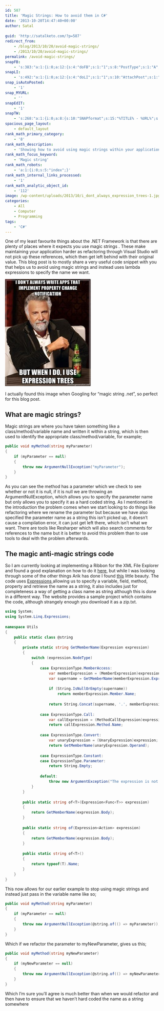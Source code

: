 ```yaml
---
id: 587
title: 'Magic Strings: How to avoid them in C#'
date: '2013-10-20T14:47:40+00:00'
author: Satal

guid: 'http://satalketo.com/?p=587'
redirect_from:
    - /blog/2013/10/20/avoid-magic-strings/
    - /2013/10/20/avoid-magic-strings/
permalink: /avoid-magic-strings/
snapFB:
    - 's:383:"a:1:{i:0;a:12:{s:4:"doFB";s:1:"1";s:8:"PostType";s:1:"A";s:10:"AttachPost";s:1:"1";s:10:"SNAPformat";s:51:"New post (%TITLE%) has been published on %SITENAME%";s:11:"isPrePosted";s:1:"1";s:8:"isPosted";s:1:"1";s:4:"pgID";s:27:"605595058_10151627618425059";s:5:"pDate";s:19:"2013-10-20 14:47:44";s:9:"isAutoImg";s:1:"A";s:8:"imgToUse";b:0;s:9:"isAutoURL";s:1:"A";s:8:"urlToUse";b:0;}}";'
snapLI:
    - 's:492:"a:1:{i:0;a:12:{s:4:"doLI";s:1:"1";s:10:"AttachPost";s:1:"1";s:10:"SNAPformat";s:41:"New post has been published on %SITENAME%";s:11:"SNAPformatT";s:18:"New Post - %TITLE%";s:11:"isPrePosted";s:1:"1";s:8:"isPosted";s:1:"1";s:4:"pgID";s:123:"http://www.linkedin.com/updates?discuss=&amp;scope=25932443&amp;stype=M&amp;topic=5797704486835220480&amp;type=U&amp;a=-6kE";s:5:"pDate";s:19:"2013-10-20 14:47:45";s:9:"isAutoImg";s:1:"A";s:8:"imgToUse";b:0;s:9:"isAutoURL";s:1:"A";s:8:"urlToUse";b:0;}}";'
snap_isAutoPosted:
    - '1'
snap_MYURL:
    - ''
snapEdIT:
    - '1'
snapTW:
    - 's:268:"a:1:{i:0;a:8:{s:10:"SNAPformat";s:15:"%TITLE% - %URL%";s:8:"attchImg";s:1:"1";s:9:"isAutoImg";s:1:"A";s:8:"imgToUse";s:0:"";s:9:"msgFormat";s:59:"New post (%TITLE%) has been published on %SITENAME% - %URL%";s:9:"isAutoURL";s:1:"A";s:8:"urlToUse";s:0:"";s:2:"do";i:0;}}";'
spacious_page_layout:
    - default_layout
rank_math_primary_category:
    - '8'
rank_math_description:
    - 'Showing how to avoid using magic strings within your application and instead using lambda expressions to specify the class/method/variable name.'
rank_math_focus_keyword:
    - 'Magic string'
rank_math_robots:
    - 'a:1:{i:0;s:5:"index";}'
rank_math_internal_links_processed:
    - '1'
rank_math_analytic_object_id:
    - '112'
image: /wp-content/uploads/2013/10/i_dont_always_expression_trees-1.jpg
categories:
    - All
    - Computer
    - Programming
tags:
    - 'C#'
---
```


One of my least favourite things about the .NET Framework is that there are plenty of places where it expects you use magic strings . These make maintaining your application harder as refactoring through Visual Studio will not pick up these references, which then get left behind with their original value. This blog post is to mostly share a very useful code snippet with you that helps us to avoid using magic strings and instead uses lambda expressions to specify the name we want.

![Avoiding magic strings by using expression trees](/assets/images/2013/10/i_dont_always_expression_trees-1.jpg)

I actually found this image when Googling for “magic string .net”, so perfect for this blog post.

## What are magic strings?

Magic strings are where you have taken something like a class/method/variable name and written it within a string, which is then used to identify the appropriate class/method/variable, for example;

```csharp
public void myMethod(string myParameter)
{
    if (myParameter == null)
    {
        throw new ArgumentNullException("myParameter");
    }
}
```

As you can see the method has a parameter which we check to see whether or not it is null, if it is null we are throwing an ArgumentNullException, which allows you to specify the parameter name but only allows you to specify it as a hard coded string. As I mentioned in the introduction the problem comes when we start looking to do things like refactoring where we rename the parameter but because we have also specified the parameter name as a string this isn’t picked up, it doesn’t cause a compilation error, it can just get left there, which isn’t what we want. There are tools like Resharper which will also search comments for references to the name but it is better to avoid this problem than to use tools to deal with the problem afterwards.

## The magic anti-magic strings code

So I am currently looking at implementing a Ribbon for the XML File Explorer and found a good explanation on how to do it [here](http://blogs.microsoft.co.il/blogs/arik/archive/2009/12/23/windows-ribbon-for-winforms-part-0-table-of-contents.aspx "Windows Ribbon for WinForms"), but while I was looking through some of the other things Arik has done I found [this](http://blogs.microsoft.co.il/blogs/arik/archive/2010/11/17/no-more-magic-strings-presenting-string-of.aspx "No More Magic Strings! Presenting: @string.of") little beauty. The code uses [Expressions ](http://msdn.microsoft.com/en-us/library/system.linq.expressions.expression.aspx "MSDN documentation for the Expression Class ") allowing us to specify a variable, field, method, property and retrieve the name as a string, it also includes just for completeness a way of getting a class name as string although this is done in a different way. The website provides a sample project which contains the code, although strangely enough you download it as a zip.txt.

```csharp
using System;
using System.Linq.Expressions;

namespace Utils
{
    public static class @string
    {
        private static string GetMemberName(Expression expression)
        {
            switch (expression.NodeType)
            {
                case ExpressionType.MemberAccess:
                    var memberExpression = (MemberExpression)expression;
                    var supername = GetMemberName(memberExpression.Expression);

                    if (String.IsNullOrEmpty(supername))
                        return memberExpression.Member.Name;

                    return String.Concat(supername, '.', memberExpression.Member.Name);

                case ExpressionType.Call:
                    var callExpression = (MethodCallExpression)expression;
                    return callExpression.Method.Name;

                case ExpressionType.Convert:
                    var unaryExpression = (UnaryExpression)expression;
                    return GetMemberName(unaryExpression.Operand);

                case ExpressionType.Constant:
                case ExpressionType.Parameter:
                    return String.Empty;

                default:
                    throw new ArgumentException("The expression is not a member access or method call expression");
            }
        }

        public static string of<T>(Expression<Func<T>> expression)
        {
            return GetMemberName(expression.Body);
        }

        public static string of(Expression<Action> expression)
        {
            return GetMemberName(expression.Body);
        }

        public static string of<T>()
        {
            return typeof(T).Name;
        }
    }
}
```

This now allows for our earlier example to stop using magic strings and instead just pass in the variable name like so;

```csharp
public void myMethod(string myParameter)
{
    if (myParameter == null)
    {
        throw new ArgumentNullException(@string.of(() => myParameter));
    }
}
```

Which if we refactor the parameter to myNewParameter, gives us this;

```csharp
public void myMethod(string myNewParameter)
{
    if (myNewParameter == null)
    {
        throw new ArgumentNullException(@string.of(() => myNewParameter));
    }
}
```

Which I’m sure you’ll agree is much better than when we would refactor and then have to ensure that we haven’t hard coded the name as a string somewhere